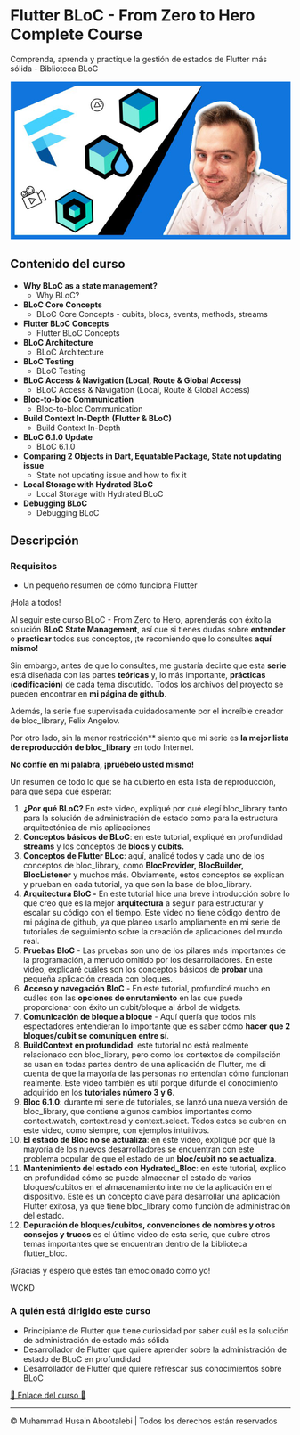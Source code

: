 <!-- ©©©©©©©©©©©©©©©©©©©©©©©© All Rights Are Reserved By Muhammad Husain Abootalebi ©©©©©©©©©©©©©©©©©©©©©©©©©©©©©©©©©© -->

# Flutter BLoC - From Zero to Hero Complete Course

Comprenda, aprenda y practique la gestión de estados de Flutter más sólida - Biblioteca BLoC

![Flutter BLoC - From Zero to Hero Complete Course](../../assets/Courses/Course%20Covers/3%20-%202%20-%20Flutter%20BLoC%20-%20From%20Zero%20to%20Hero%20Complete%20Course.webp)

## Contenido del curso

* **Why BLoC as a state management?**
  * Why BLoC?
* **BLoC Core Concepts**
  * BLoC Core Concepts - cubits, blocs, events, methods, streams
* **Flutter BLoC Concepts**
  * Flutter BLoC Concepts
* **BLoC Architecture**
  * BLoC Architecture
* **BLoC Testing**
  * BLoC Testing
* **BLoC Access & Navigation (Local, Route & Global Access)**
  * BLoC Access & Navigation (Local, Route & Global Access)
* **Bloc-to-bloc Communication**
  * Bloc-to-bloc Communication
* **Build Context In-Depth (Flutter & BLoC)**
  * Build Context In-Depth
* **BLoC 6.1.0 Update**
  * BLoC 6.1.0
* **Comparing 2 Objects in Dart, Equatable Package, State not updating issue**
  * State not updating issue and how to fix it
* **Local Storage with Hydrated BLoC**
  * Local Storage with Hydrated BLoC
* **Debugging BLoC**
  * Debugging BLoC

## Descripción

### Requisitos

* Un pequeño resumen de cómo funciona Flutter

¡Hola a todos!

Al seguir este curso BLoC - From Zero to Hero, aprenderás con éxito la solución **BLoC State Management**, así que si tienes dudas sobre **entender** o **practicar** todos sus conceptos, ¡te recomiendo que lo consultes **aquí mismo!**

Sin embargo, antes de que lo consultes, me gustaría decirte que esta **serie** está diseñada con las partes **teóricas** y, lo más importante, **prácticas** (**codificación**) de cada tema discutido. Todos los archivos del proyecto se pueden encontrar en **mi página de github**.

Además, la serie fue supervisada cuidadosamente por el increíble creador de bloc_library, Felix Angelov.

Por otro lado, sin la menor restricción** siento que mi serie es **la mejor lista de reproducción de bloc_library** en todo Internet.

**No confíe en mi palabra, ¡pruébelo usted mismo!**

Un resumen de todo lo que se ha cubierto en esta lista de reproducción, para que sepa qué esperar:

1. **¿Por qué BLoC?** En este video, expliqué por qué elegí bloc_library tanto para la solución de administración de estado como para la estructura arquitectónica de mis aplicaciones
2. **Conceptos básicos de BLoC**: en este tutorial, expliqué en profundidad **streams** y los conceptos de **blocs** y **cubits.**
3. **Conceptos de Flutter BLoc**: aquí, analicé todos y cada uno de los conceptos de bloc_library, como **BlocProvider, BlocBuilder, BlocListener** y muchos más. Obviamente, estos conceptos se explican y prueban en cada tutorial, ya que son la base de bloc_library.
4. **Arquitectura BloC -** En este tutorial hice una breve introducción sobre lo que creo que es la mejor **arquitectura** a seguir para estructurar y escalar su código con el tiempo. Este video no tiene código dentro de mi página de github, ya que planeo usarlo ampliamente en mi serie de tutoriales de seguimiento sobre la creación de aplicaciones del mundo real.
5. **Pruebas BloC** - Las pruebas son uno de los pilares más importantes de la programación, a menudo omitido por los desarrolladores. En este video, explicaré cuáles son los conceptos básicos de **probar** una pequeña aplicación creada con bloques.
6. **Acceso y navegación BloC** - En este tutorial, profundicé mucho en cuáles son las **opciones de enrutamiento** en las que puede proporcionar con éxito un cubit/bloque al árbol de widgets.
7. **Comunicación de bloque a bloque** - Aquí quería que todos mis espectadores entendieran lo importante que es saber cómo **hacer que 2 bloques/cubit se comuniquen entre sí**.
8. **BuildContext en profundidad**: este tutorial no está realmente relacionado con bloc_library, pero como los contextos de compilación se usan en todas partes dentro de una aplicación de Flutter, me di cuenta de que la mayoría de las personas no entendían cómo funcionan realmente. Este video también es útil porque difunde el conocimiento adquirido en los **tutoriales número 3 y 6**.
9. **Bloc 6.1.0**: durante mi serie de tutoriales, se lanzó una nueva versión de bloc_library, que contiene algunos cambios importantes como context.watch, context.read y context.select. Todos estos se cubren en este video, como siempre, con ejemplos intuitivos.
10. **El estado de Bloc no se actualiza**: en este video, expliqué por qué la mayoría de los nuevos desarrolladores se encuentran con este problema popular de que el estado de un **bloc/cubit no se actualiza**.
11. **Mantenimiento del estado con Hydrated_Bloc**: en este tutorial, explico en profundidad cómo se puede almacenar el estado de varios bloques/cubitos en el almacenamiento interno de la aplicación en el dispositivo. Este es un concepto clave para desarrollar una aplicación Flutter exitosa, ya que tiene bloc_library como función de administración del estado.
12. **Depuración de bloques/cubitos, convenciones de nombres y otros consejos y trucos** es el último video de esta serie, que cubre otros temas importantes que se encuentran dentro de la biblioteca flutter_bloc.

¡Gracias y espero que estés tan emocionado como yo!

WCKD

### A quién está dirigido este curso

* Principiante de Flutter que tiene curiosidad por saber cuál es la solución de administración de estado más sólida
* Desarrollador de Flutter que quiere aprender sobre la administración de estado de BLoC en profundidad
* Desarrollador de Flutter que quiere refrescar sus conocimientos sobre BLoC

[🔗 Enlace del curso 🔗](https://www.udemy.com/course/bloc-from-zero-to-hero/?couponCode=LETSLEARNNOW)

---

© Muhammad Husain Abootalebi | Todos los derechos están reservados

<!-- ©©©©©©©©©©©©©©©©©©©©©©©© All Rights Are Reserved By Muhammad Husain Abootalebi ©©©©©©©©©©©©©©©©©©©©©©©©©©©©©©©©©© -->
